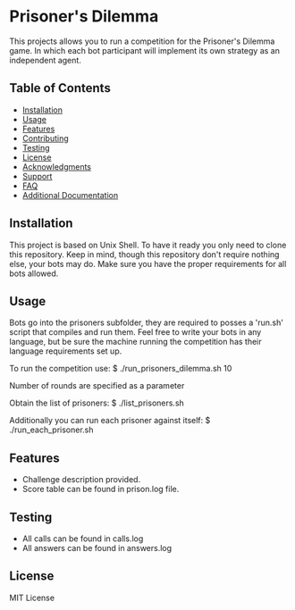# Prisoner's Dilemma

This projects allows you to run a competition for the Prisoner's Dilemma game. In which each bot participant will implement its own strategy as an independent agent.

## Table of Contents

- [Installation](#installation)
- [Usage](#usage)
- [Features](#features)
- [Contributing](#contributing)
- [Testing](#testing)
- [License](#license)
- [Acknowledgments](#acknowledgments)
- [Support](#support)
- [FAQ](#faq)
- [Additional Documentation](#additional-documentation)

## Installation

This project is based on Unix Shell. To have it ready you only need to clone this repository.
Keep in mind, though this repository don't require nothing else, your bots may do. Make sure you have the proper requirements for all bots allowed.

## Usage

Bots go into the prisoners subfolder, they are required to posses a 'run.sh' script that compiles and run them. Feel free to write your bots in any language, but be sure the machine running the competition has their language requirements set up.

To run the competition use:
$ ./run_prisoners_dilemma.sh 10

Number of rounds are specified as a parameter

Obtain the list of prisoners:
$ ./list_prisoners.sh

Additionally you can run each prisoner against itself:
$ ./run_each_prisoner.sh

## Features

- Challenge description provided.
- Score table can be found in prison.log file.

## Testing

- All calls can be found in calls.log
- All answers can be found in answers.log

## License

MIT License